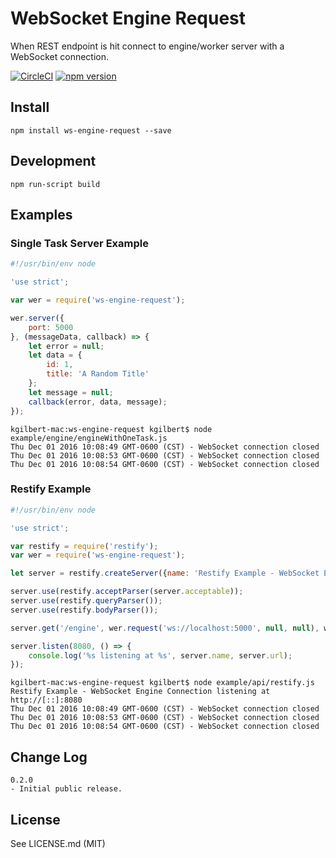 # WebSocket Engine Request

When REST endpoint is hit connect to engine/worker server with a WebSocket connection.

[![CircleCI](https://circleci.com/gh/kgi-corporation/node-ws-engine-request.svg?style=shield)](https://circleci.com/gh/kgi-corporation/node-ws-engine-request)
[![npm version](https://badge.fury.io/js/ws-engine-request.svg)](https://badge.fury.io/js/ws-engine-request)

## Install

```
npm install ws-engine-request --save
```

## Development

```
npm run-script build
```

## Examples

### Single Task Server Example

```javascript
#!/usr/bin/env node

'use strict';

var wer = require('ws-engine-request');

wer.server({
    port: 5000
}, (messageData, callback) => {
    let error = null;
    let data = {
        id: 1,
        title: 'A Random Title'
    };
    let message = null;
    callback(error, data, message);
});
```

```
kgilbert-mac:ws-engine-request kgilbert$ node example/engine/engineWithOneTask.js 
Thu Dec 01 2016 10:08:49 GMT-0600 (CST) - WebSocket connection closed
Thu Dec 01 2016 10:08:53 GMT-0600 (CST) - WebSocket connection closed
Thu Dec 01 2016 10:08:54 GMT-0600 (CST) - WebSocket connection closed
```

### Restify Example

```javascript
#!/usr/bin/env node

'use strict';

var restify = require('restify');
var wer = require('ws-engine-request');

let server = restify.createServer({name: 'Restify Example - WebSocket Engine Connection'});

server.use(restify.acceptParser(server.acceptable));
server.use(restify.queryParser());
server.use(restify.bodyParser());

server.get('/engine', wer.request('ws://localhost:5000', null, null), wer.format);

server.listen(8080, () => {
    console.log('%s listening at %s', server.name, server.url);
});
```

```
kgilbert-mac:ws-engine-request kgilbert$ node example/api/restify.js 
Restify Example - WebSocket Engine Connection listening at http://[::]:8080
Thu Dec 01 2016 10:08:49 GMT-0600 (CST) - WebSocket connection closed
Thu Dec 01 2016 10:08:53 GMT-0600 (CST) - WebSocket connection closed
Thu Dec 01 2016 10:08:54 GMT-0600 (CST) - WebSocket connection closed
```

## Change Log

```
0.2.0
- Initial public release.
```

## License

See LICENSE.md (MIT)
